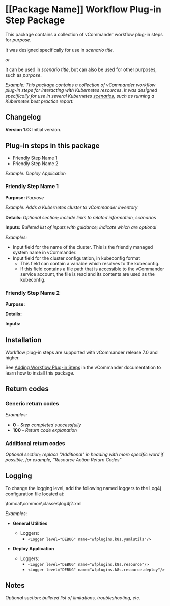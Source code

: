 # [[Package Name]] Workflow Plug-in Step Package


This package contains a collection of vCommander workflow plug-in steps for *purpose*. 

It was designed specifically for use in *scenario title*.

*or*

It can be used in *scenario title*, but can also be used for other purposes, such as *purpose*.

*Example: This package contains a collection of vCommander workflow plug-in steps for interacting with Kubernetes resources*. *It was designed specifically for use in several Kubernetes [scenarios](https://github.com/Embotics/Scenarios), such as running a Kubernetes best practice report.*

## Changelog

**Version 1.0:** Initial version.

## Plug-in steps in this package
+ Friendly Step Name 1
+ Friendly Step Name 2

*Example: Deploy Application*

### Friendly Step Name 1
**Purpose:** *Purpose*

*Example: Adds a Kubernetes cluster to vCommander inventory*

**Details:** *Optional section; include links to related information, scenarios*

**Inputs:** *Bulleted list of inputs with guidance; indicate which are optional*

*Examples:*

* Input field for the name of the cluster. This is the friendly managed system name in vCommander.
* Input field for the cluster configuration, in kubeconfig format
  * This field can contain a variable which resolves to the kubeconfig.
  * If this field contains a file path that is accessible to the vCommander service account, the file is read and its contents are used as the kubeconfig.

### Friendly Step Name 2
**Purpose:** 

**Details:** 

**Inputs:** 

## Installation

Workflow plug-in steps are supported with vCommander release 7.0 and higher. 

See [Adding Workflow Plug-in Steps](http://docs.embotics.com/vCommander/Adding-Plug-In-WF-Steps.htm) in the vCommander documentation to learn how to install this package. 

## Return codes

### Generic return codes

*Examples:*

+ **0** - *Step completed successfully*
+ **100** - *Return code explanation*

### Additional return codes
*Optional section; replace "Additional" in heading with more specific word if possible, for example, "Resource Action Return Codes"*

## Logging
To change the logging level, add the following named loggers to the Log4j configuration file located at: 

<vcommander-install>\tomcat\common\classes\log4j2.xml 

*Examples*:

+ **General Utilities**
    + Loggers:
      + `<Logger level="DEBUG" name="wfplugins.k8s.yamlutils"/>`

+ **Deploy Application** 
    + Loggers:
      + `<Logger level="DEBUG" name="wfplugins.k8s.resource"/>`
      + `<Logger level="DEBUG" name="wfplugins.k8s.resource.deploy"/>`


## Notes
*Optional section; bulleted list of limitations, troubleshooting, etc.*